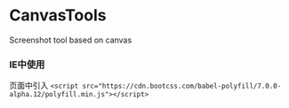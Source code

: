 # CanvasTools
Screenshot tool based on canvas


### IE中使用

页面中引入 `<script src="https://cdn.bootcss.com/babel-polyfill/7.0.0-alpha.12/polyfill.min.js"></script>`